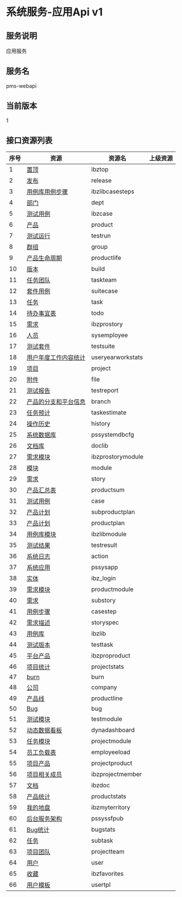 # 系统服务-应用Api v1
## 服务说明
应用服务

## 服务名
pms-webapi

## 当前版本
1

## 接口资源列表
| 序号 | 资源 | 资源名 | 上级资源 |
| -- | -- | -- | -- |
| 1 | [置顶](IbzTop) | ibztop ||  |
| 2 | [发布](Release) | release ||  |
| 3 | [用例库用例步骤](IbzLibCaseSteps) | ibzlibcasesteps ||  |
| 4 | [部门](Dept) | dept ||  |
| 5 | [测试用例](IbzCase) | ibzcase ||  |
| 6 | [产品](Product) | product ||  |
| 7 | [测试运行](TestRun) | testrun ||  |
| 8 | [群组](Group) | group ||  |
| 9 | [产品生命周期](ProductLife) | productlife ||  |
| 10 | [版本](Build) | build ||  |
| 11 | [任务团队](TaskTeam) | taskteam ||  |
| 12 | [套件用例](SuiteCase) | suitecase ||  |
| 13 | [任务](Task) | task ||  |
| 14 | [待办事宜表](Todo) | todo ||  |
| 15 | [需求](IBZProStory) | ibzprostory ||  |
| 16 | [人员](SysEmployee) | sysemployee ||  |
| 17 | [测试套件](TestSuite) | testsuite ||  |
| 18 | [用户年度工作内容统计](UserYearWorkStats) | useryearworkstats ||  |
| 19 | [项目](Project) | project ||  |
| 20 | [附件](File) | file ||  |
| 21 | [测试报告](TestReport) | testreport ||  |
| 22 | [产品的分支和平台信息](Branch) | branch ||  |
| 23 | [任务预计](TaskEstimate) | taskestimate ||  |
| 24 | [操作历史](History) | history ||  |
| 25 | [系统数据库](PSSystemDBCfg) | pssystemdbcfg ||  |
| 26 | [文档库](DocLib) | doclib ||  |
| 27 | [需求模块](IBZProStoryModule) | ibzprostorymodule ||  |
| 28 | [模块](Module) | module ||  |
| 29 | [需求](Story) | story ||  |
| 30 | [产品汇总表](ProductSum) | productsum ||  |
| 31 | [测试用例](Case) | case ||  |
| 32 | [产品计划](SubProductPlan) | subproductplan ||  |
| 33 | [产品计划](ProductPlan) | productplan ||  |
| 34 | [用例库模块](IbzLibModule) | ibzlibmodule ||  |
| 35 | [测试结果](TestResult) | testresult ||  |
| 36 | [系统日志](Action) | action ||  |
| 37 | [系统应用](PSSysApp) | pssysapp ||  |
| 38 | [实体](IBZ_LOGIN) | ibz_login ||  |
| 39 | [需求模块](ProductModule) | productmodule ||  |
| 40 | [需求](SubStory) | substory ||  |
| 41 | [用例步骤](CaseStep) | casestep ||  |
| 42 | [需求描述](StorySpec) | storyspec ||  |
| 43 | [用例库](IbzLib) | ibzlib ||  |
| 44 | [测试版本](TestTask) | testtask ||  |
| 45 | [平台产品](IBZProProduct) | ibzproproduct ||  |
| 46 | [项目统计](ProjectStats) | projectstats ||  |
| 47 | [burn](Burn) | burn ||  |
| 48 | [公司](Company) | company ||  |
| 49 | [产品线](ProductLine) | productline ||  |
| 50 | [Bug](Bug) | bug ||  |
| 51 | [测试模块](TestModule) | testmodule ||  |
| 52 | [动态数据看板](DynaDashboard) | dynadashboard ||  |
| 53 | [任务模块](ProjectModule) | projectmodule ||  |
| 54 | [员工负载表](EmployEeload) | employeeload ||  |
| 55 | [项目产品](ProjectProduct) | projectproduct ||  |
| 56 | [项目相关成员](IbzProjectMember) | ibzprojectmember ||  |
| 57 | [文档](IBzDoc) | ibzdoc ||  |
| 58 | [产品统计](ProductStats) | productstats ||  |
| 59 | [我的地盘](IbzMyTerritory) | ibzmyterritory ||  |
| 60 | [后台服务架构](PSSysSFPub) | pssyssfpub ||  |
| 61 | [Bug统计](BugStats) | bugstats ||  |
| 62 | [任务](SubTask) | subtask ||  |
| 63 | [项目团队](ProjectTeam) | projectteam ||  |
| 64 | [用户](User) | user ||  |
| 65 | [收藏](IbzFavorites) | ibzfavorites ||  |
| 66 | [用户模板](UserTpl) | usertpl ||  |

